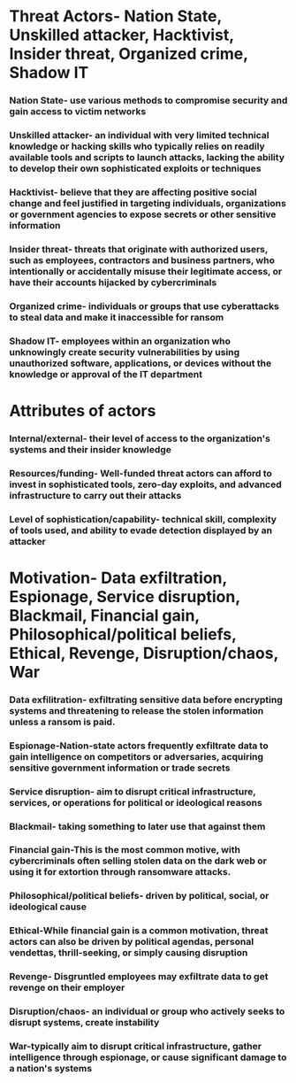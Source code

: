# Threat Actors- Nation State, Unskilled attacker, Hacktivist, Insider threat, Organized crime, Shadow IT
### Nation State- use various methods to compromise security and gain access to victim networks
### Unskilled attacker- an individual with very limited technical knowledge or hacking skills who typically relies on readily available tools and scripts to launch attacks, lacking the ability to develop their own sophisticated exploits or techniques
### Hacktivist- believe that they are affecting positive social change and feel justified in targeting individuals, organizations or government agencies to expose secrets or other sensitive information
### Insider threat- threats that originate with authorized users, such as employees, contractors and business partners, who intentionally or accidentally misuse their legitimate access, or have their accounts hijacked by cybercriminals
### Organized crime-  individuals or groups that use cyberattacks to steal data and make it inaccessible for ransom
### Shadow IT- employees within an organization who unknowingly create security vulnerabilities by using unauthorized software, applications, or devices without the knowledge or approval of the IT department
# Attributes of actors
### Internal/external- their level of access to the organization's systems and their insider knowledge
### Resources/funding- Well-funded threat actors can afford to invest in sophisticated tools, zero-day exploits, and advanced infrastructure to carry out their attacks
### Level of sophistication/capability- technical skill, complexity of tools used, and ability to evade detection displayed by an attacker
# Motivation- Data exfiltration, Espionage, Service disruption, Blackmail, Financial gain, Philosophical/political beliefs, Ethical, Revenge, Disruption/chaos, War
### Data exfilitration- exfiltrating sensitive data before encrypting systems and threatening to release the stolen information unless a ransom is paid.
### Espionage-Nation-state actors frequently exfiltrate data to gain intelligence on competitors or adversaries, acquiring sensitive government information or trade secrets
### Service disruption- aim to disrupt critical infrastructure, services, or operations for political or ideological reasons
### Blackmail- taking something to later use that against them
### Financial gain-This is the most common motive, with cybercriminals often selling stolen data on the dark web or using it for extortion through ransomware attacks.
### Philosophical/political beliefs- driven by political, social, or ideological cause
### Ethical-While financial gain is a common motivation, threat actors can also be driven by political agendas, personal vendettas, thrill-seeking, or simply causing disruption
### Revenge- Disgruntled employees may exfiltrate data to get revenge on their employer
### Disruption/chaos- an individual or group who actively seeks to disrupt systems, create instability
### War-typically aim to disrupt critical infrastructure, gather intelligence through espionage, or cause significant damage to a nation's systems
